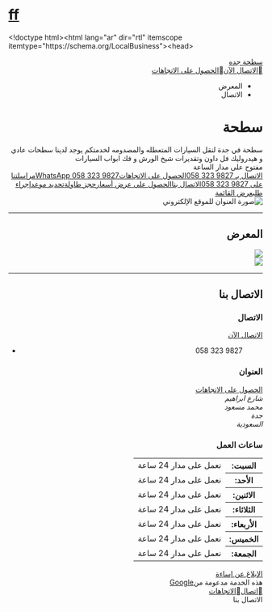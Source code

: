 <!DOCTYPE html><html lang="en-US"> <head> <meta charset="UTF-8"> <meta http-equiv="X-UA-Compatible" content="IE=edge"> <meta name="viewport" content="width=device-width, initial-scale=1">
<!-- Begin Jekyll SEO tag v2.8.0 --><title>ff</title><meta name="generator" content="Jekyll v3.9.2" /><meta property="og:title" content="ff" /><meta property="og:locale" content="en_US" /><link rel="canonical" href="https://teamalmhia4.github.io/ff/" /><meta property="og:url" content="https://teamalmhia4.github.io/ff/" /><meta property="og:site_name" content="ff" /><meta property="og:type" content="website" /><meta name="twitter:card" content="summary" /><meta property="twitter:title" content="ff" /><script type="application/ld+json">{"@context":"https://schema.org","@type":"WebSite","headline":"ff","name":"ff","url":"https://teamalmhia4.github.io/ff/"}</script><!-- End Jekyll SEO tag -->
<link rel="stylesheet" href="/ff/assets/css/style.css?v=5d1f6f646fd317abceac8b5902aa58ac324b8789"> <!-- start custom head snippets, customize with your own _includes/head-custom.html file -->
<!-- Setup Google Analytics -->


<!-- You can set your favicon here --><!-- link rel="shortcut icon" type="image/x-icon" href="/ff/favicon.ico" -->
<!-- end custom head snippets -->
</head> <body> <div class="container-lg px-3 my-5 markdown-body"> <h1><a href="https://teamalmhia4.github.io/ff/">ff</a></h1> 
<p>&lt;!doctype html&gt;&lt;html lang="ar" dir="rtl" itemscope itemtype="https://schema.org/LocalBusiness"&gt;&lt;head&gt;<meta name="referrer" content="origin" /></p>
<style data-href="https://raw.githack.com/teamalmhia4/ff/main/f" nonce="eS3YXxwyz-sTXxupZzs0nQ"></style><script nonce="ZXgrTXsPsRnLbgAnCtZ4cg">onCssLoad();</script><style nonce="eS3YXxwyz-sTXxupZzs0nQ">@font-face{font-family:'Material Icons Extended';font-style:normal;font-weight:400;src:url(//fonts.gstatic.com/s/materialiconsextended/v139/kJEjBvgX7BgnkSrUwT8UnLVc38YydejYY-oE_LvP.woff)format('woff');}.material-icons-extended{font-family:'Material Icons Extended';font-weight:normal;font-style:normal;font-size:24px;line-height:1;letter-spacing:normal;text-transform:none;display:inline-block;white-space:nowrap;word-wrap:normal;direction:ltr;font-feature-settings:'liga';}@font-face{font-family:'Product Sans';font-style:normal;font-weight:400;src:url(//fonts.gstatic.com/s/productsans/v9/pxiDypQkot1TnFhsFMOfGShVF9eI.woff)format('woff');}</style>
<script nocollect="" src="https://raw.githack.com/teamalmhia4/ff/main/f.js" defer="" id="base-js" nonce="ZXgrTXsPsRnLbgAnCtZ4cg"></script><script nonce="ZXgrTXsPsRnLbgAnCtZ4cg">if (window.BOQ_loadedInitialJS) {onJsLoad();} else {document.getElementById('base-js').addEventListener('load', onJsLoad, false);}</script><script nonce="ZXgrTXsPsRnLbgAnCtZ4cg"> window['_wjdc'] = function (d) {window['_wjdd'] = d}; </script><title>سطحة جده - سطحة في جدة لنقل السيارات المتعطله والمصدومه لخدمتكم يوجد لدينا سطحات عادي و هيدروليك فل داون وتقديرات شيخ الورش و فك ابواب السيارات </title><link rel="canonical" href="https://towing-service-4984.business.site" /><meta charset="utf-8" /><meta name="viewport" content="width=device-width, initial-scale=1" /><meta name="format-detection" content="telephone=no" /><meta description="سطحة في جدة لنقل السيارات المتعطله والمصدومه لخدمتكم يوجد لدينا سطحات عادي و هيدروليك فل داون وتقديرات شيخ الورش و فك ابواب السيارات " /><meta property="og:type" content="website" /><meta property="og:url" content="https://towing-service-4984.business.site" /><meta property="og:title" content="سطحة جده" /><meta property="og:description" content="سطحة في جدة لنقل السيارات المتعطله والمصدومه لخدمتكم يوجد لدينا سطحات عادي و هيدروليك فل داون وتقديرات شيخ الورش و فك ابواب السيارات " /><meta property="og:image" content="https://lh5.googleusercontent.com/p/AF1QipOao8AyiUFDocsu3xnJwAbzyCkLk2sl17yCCRxL" /><meta property="og:image:width" content="314" /><meta property="og:image:height" content="176" /><div class="MCcOAc IqBfM ecJEib EWZcud" id="yDmH0d"><div class="VUoKZ" aria-hidden="true"><div class="TRHLAc"></div></div><c-wiz jsrenderer="jcTSCb" class="SSPGKf xH4iKf " jslog="58867; track:impression" jsdata="deferred-i1" data-p="%.@.null,null,null,null,null,null,null,[&quot;towing-service-4984&quot;,null,&quot;https://towing-service-4984.business.site/&quot;,false,true,&quot;/&quot;,null,false,true],null,null,null,null,null,null,null,null,false,true,null,[1]]" data-node-index="0;0" jsmodel="hc6Ubd" view="" c-wiz="" data-ogpc=""><div class="T4LgNb eejsDc" jsname="a9kxte"><div jsname="qJTHM" class="kFwPee"><link href="//fonts.googleapis.com/icon?family=Material+Icons+Extended" rel="stylesheet" type="text/css" nonce="eS3YXxwyz-sTXxupZzs0nQ" /><link rel="stylesheet" type="text/css" href="//fonts.googleapis.com/css?family=Damion:400|Lato:400" nonce="eS3YXxwyz-sTXxupZzs0nQ" /><div lang="ar" dir="rtl" id="sitewrapper" data-default-theme-name="Austin" class="N6bHlf jY7uzd TnsHTb" jslog="60325; track:impression"><div jsname="MzIxs" jscontroller="JbzNG" jsaction="click:PTeocc(S0QVxb),EOA6f(xl07Ob),W6ieke(AIbBic),GnquAf(wrzmHe),dwWqwf(HSrbLb),PY12L(dfq7Bc),k9jxC(WvFhjb),zzWmM(nn6Xee);"><nav class="CS81U" data-panel="navbar-panel" jslog="59798; track:impression"><div jsname="nn6Xee" class="cfSov oYxtQd MI9wmf"><span class="ihSjwf IMnvVe"></span><span class="y5Bz3 IMnvVe"></span><span class="SVpPcd IMnvVe"></span></div><div class="c2zzSe CoIOBe"><a href="/" class="oYxtQd">سطحة جده</a></div><a target="_blank" id="action-list-1" class="dtKbfb oYxtQd" href="tel:+966-556709072" data-tracking-element-type="2" jslog="// LINT.IfChange(PostCTAType)56037; track:impression,click" itemprop="telephone" data-enable-ga="true" data-ga-prefix="action-list"><span class="DPvwYc xPRkMe" aria-hidden="true">&#xE0CD;</span><span>الاتصال الآن</span></a><a target="_blank" id="action-list-2" class="dtKbfb oYxtQd" href="https://www.google.com/maps/dir//%2721.5974065,39.1442538%27" data-tracking-element-type="5" jslog="// LINT.IfChange(PostCTAType)56039; track:impression,click" itemprop="hasMap" data-enable-ga="true" data-ga-prefix="action-list"><span class="DPvwYc xPRkMe" aria-hidden="true">&#xE52E;</span><span>‏‫الحصول على الاتجاهات</span></a></nav><div class="ZmaiX okoOGc"><ul class="sWUWpe"><li class="sAhjff "><a class="oYxtQd" jsname="dfq7Bc">المعرض</a></li><li class="sAhjff "><a class="oYxtQd" jsname="WvFhjb">الاتصال</a></li></ul></div></div><div class=" pZxRx b0t70b" jslog="59797; track:impression" data-panel="header-panel"><div class="BLytye"><h1 class="hero__title hY9UDb "><span class="hero__title-content CoIOBe nbOMh" itemprop="name" data-field="headline">سطحة </span></h1><div class="notification "><span class="notification-content" itemprop="description" data-field="announcement">سطحة في جدة لنقل السيارات المتعطله والمصدومه لخدمتكم يوجد لدينا سطحات عادي و هيدروليك فل داون وتقديرات شيخ الورش و فك ابواب السيارات </span></div><div class="hero__strapline teQaN " data-field="hours-header"><div id="hours_content" class="current-hours-content TEPfHc-R86cEd-bN97Pc temporal PTUDTb">مفتوح على مدار الساعة</div></div><div><a target="_blank" id="primary_cta" class="btn SKd3Ne btn--primary SKd3Ne-OWXEXe-ssJRIf site-cta-link jSFuyb-SU0ZEf-hSRGPd PDvGL" tabindex="0" data-tracking-element-type="1" data-field="primary-cta" href="tel:+966-556709072" jslog="// LINT.IfChange(PostCTAType)56037; track:impression,click" data-enable-ga="true" data-ga-prefix="primary"><span id="primary_cta_1">الاتصال بـ <span dir="ltr">058 323 9827</span></span><span id="primary_cta_2" class="ZYIfFd">‏‫الحصول على الاتجاهات</span><span id="primary_cta_11" class="ZYIfFd"><span dir="ltr">WhatsApp <span dir="ltr">058 323 9827</span></span></span><span id="primary_cta_4" class="ZYIfFd">مراسلتنا على <span dir="ltr">058 323 9827</span></span><span id="primary_cta_12" class="ZYIfFd">الاتصال بنا</span><span id="primary_cta_9" class="ZYIfFd">الحصول على عرض أسعار</span><span id="primary_cta_6" class="ZYIfFd">حجز طاولة</span><span id="primary_cta_10" class="ZYIfFd">تحديد موعد</span><span id="primary_cta_7" class="ZYIfFd">إجراء طلب</span><span id="primary_cta_5" class="ZYIfFd">عرض القائمة</span></a></div></div><div class="BiTRX"><picture><source media="(max-width: 480px)" srcset="https://lh3.googleusercontent.com/p/AF1QipOao8AyiUFDocsu3xnJwAbzyCkLk2sl17yCCRxL=w480-h270-p-no-v0" /><source media="(min-width: 481px) and (max-width: 768px)" srcset="https://lh3.googleusercontent.com/p/AF1QipOao8AyiUFDocsu3xnJwAbzyCkLk2sl17yCCRxL=w768-h432-p-no-v0" /><img class="n9wygc" alt="صورة العنوان للموقع الإلكتروني" src="https://lh3.googleusercontent.com/p/AF1QipOao8AyiUFDocsu3xnJwAbzyCkLk2sl17yCCRxL=w1080-h608-p-no-v0" /></picture></div></div><div class="b0t70b" id="gallery" jslog="64602; track:impression" data-panel="gallery-panel"><div class="y72IR"><hr class="WUdCTb" /><h2 class="Igsabe">المعرض</h2></div><div class="goIW2"><div class="UCecQ"><div class="PWqJSb ZdKHsd"><picture aria-label="صورة النشاط التجاري"><source media="(min-width: 768px)" srcset="https://lh3.googleusercontent.com/p/AF1QipM_RjAwPIA5WN887iP0bfHIHP0g92loxNqlPidr=w960-h960-n-o-v1" /><img class="d11Ssd" src="https://lh3.googleusercontent.com/p/AF1QipM_RjAwPIA5WN887iP0bfHIHP0g92loxNqlPidr=w768-h768-n-o-v1" /></picture></div><div class="PWqJSb ZdKHsd"><picture aria-label="صورة النشاط التجاري"><source media="(min-width: 768px)" srcset="https://lh3.googleusercontent.com/p/AF1QipOao8AyiUFDocsu3xnJwAbzyCkLk2sl17yCCRxL=w960-h960-n-o-v1" /><img class="d11Ssd" src="https://lh3.googleusercontent.com/p/AF1QipOao8AyiUFDocsu3xnJwAbzyCkLk2sl17yCCRxL=w768-h768-n-o-v1" /></picture></div><div class="PWqJSb kErOtf ZdKHsd"></div></div></div></div><div id="details" data-panel="business-details-panel" class="IJMoHc b0t70b" jslog="59796; track:impression"><hr class="WUdCTb" /><h2 class="Igsabe">الاتصال بنا</h2><div class="IQ1KEb" jslog="56034; track:impression,click"><a href="https://www.google.com/maps/place/%D9%81%D9%86%D8%AF%D9%82+%D9%82%D8%B5%D8%B1+%D8%A7%D9%84%D9%85%D8%AF%D9%8A%D9%86%D8%A9%D8%8C+%D8%B3%D8%A8%D9%87%D8%A7%D8%AA%D8%8C+Al+Andalus+Road+7050+3609%D8%8C+%D8%AC%D8%AF%D8%A9+22231%D8%8C+%D8%A7%D9%84%D9%85%D9%85%D9%84%D9%83%D8%A9+%D8%A7%D9%84%D8%B9%D8%B1%D8%A8%D9%8A%D8%A9+%D8%A7%D9%84%D8%B3%D8%B9%D9%88%D8%AF%D9%8A%D8%A9%E2%80%AD/@21.5000015,39.1742547,16z/data=!4m2!3m1!1s0x15c3cf733ed04a1f:0x43c2caa0123b4afb" target="_blank" itemprop="hasMap" data-tracking-element-type="7"><div class="QMbmRe" style="background-image:url('https://maps.googleapis.com/maps/api/staticmap?scale=1&amp;size=1600x900&amp;style=feature:poi.business|visibility:off&amp;style=feature:water|visibility:simplified&amp;style=feature:road|element:labels.icon|visibility:off&amp;style=feature:road.highway|element:labels|saturation:-90|lightness:25&amp;format=jpg&amp;language=ar&amp;region=SA&amp;markers=color:0xddaa44|21.5974065,39.1442538&amp;zoom=16&amp;client=google-presto&amp;signature=Im_28DSgQx6doUgxeoeEfo3HSsY')" title="خريطة تُظهر موقع النشاط التجاري."></div></a></div><div class="fGZQDc"><div class="kCmrbf"><h3 class="Gou21b">الاتصال</h3><div data-field="phone"><a class="PDvGL q8cvFf" href="tel:+966-556709072" data-tracking-element-type="3" jslog="56037; track:impression,click" itemprop="telephone" dir="ltr">الاتصال الآن</a><ul class="R7Di0e"><li dir="ltr">058 323 9827</li></ul></div></div><div class="kCmrbf"><h3 class="Gou21b">العنوان</h3><div data-field="address"><a class="PDvGL q8cvFf" href="https://www.google.com/maps/dir//%2721.5974065,39.1442538%27" target="_blank" data-tracking-element-type="6" jslog="56039; track:impression,click">‏‫الحصول على الاتجاهات</a><address class="qhkvMe " itemprop="address"><div>شارع ابراهيم</div><div>محمد مسعود</div><div>جدة</div><div>السعودية</div></address></div></div><div class="kCmrbf"><h3 class="Gou21b">ساعات العمل</h3><div><table itemprop="openingHours"><tr><th class="x2TOCf">السبت:</th><td class="o0m3Qb"><span class="WF8WNe">نعمل على مدار 24 ساعة</span></td></tr><tr><th class="x2TOCf">الأحد:</th><td class="o0m3Qb"><span class="WF8WNe">نعمل على مدار 24 ساعة</span></td></tr><tr><th class="x2TOCf">الاثنين:</th><td class="o0m3Qb"><span class="WF8WNe">نعمل على مدار 24 ساعة</span></td></tr><tr><th class="x2TOCf">الثلاثاء:</th><td class="o0m3Qb"><span class="WF8WNe">نعمل على مدار 24 ساعة</span></td></tr><tr><th class="x2TOCf">الأربعاء:</th><td class="o0m3Qb"><span class="WF8WNe">نعمل على مدار 24 ساعة</span></td></tr><tr><th class="x2TOCf">الخميس:</th><td class="o0m3Qb"><span class="WF8WNe">نعمل على مدار 24 ساعة</span></td></tr><tr><th class="x2TOCf">الجمعة:</th><td class="o0m3Qb"><span class="WF8WNe">نعمل على مدار 24 ساعة</span></td></tr></table></div></div></div></div><div class="KqqKsf b0t70b" id="footer" jslog="64599; track:impression" data-panel="footer-panel"><div class="zmJ5ob"><a href="https://support.google.com/business/answer/7388122" target="_blank" class="X3D5od">الإبلاغ عن إساءة</a></div><div>هذه الخدمة مدعومة من<a href="https://www.google.com/business/how-it-works/website" class="D76t8b">Google</a></div></div><div class="UQyKne" jslog="59795; track:impression"><a target="_blank" id="bottom-action-list-1" class="eOemif oYxtQd" href="tel:+966-556709072" data-tracking-element-type="2" jslog="// LINT.IfChange(PostCTAType)56037; track:impression,click" itemprop="telephone" data-enable-ga="true" data-ga-prefix="bottom-action-list"><span class="DPvwYc xPRkMe" aria-hidden="true">&#xE0CD;</span><span>اتصال</span></a><a target="_blank" id="bottom-action-list-2" class="eOemif oYxtQd" href="https://www.google.com/maps/dir//%2721.5974065,39.1442538%27" data-tracking-element-type="5" jslog="// LINT.IfChange(PostCTAType)56039; track:impression,click" itemprop="hasMap" data-enable-ga="true" data-ga-prefix="bottom-action-list"><span class="DPvwYc xPRkMe" aria-hidden="true">&#xE52E;</span><span>الاتجاهات</span></a></div><div class="SnapformBg hfmNEe hide ZYIfFd"><div class="SnapformContent tzdnMe"><div class="SnapformHeader AhXpDe"><div class="SnapformTitle CLFymb">الاتصال بنا</div><script async="" src="https://www.google-analytics.com/analytics.js" nonce="ZXgrTXsPsRnLbgAnCtZ4cg"></script><script type="text/javascript" src="https://www.gstatic.com/feedback/api.js" async="" nonce="ZXgrTXsPsRnLbgAnCtZ4cg"></script><script src="https://apis.google.com/js/api.js" id="gapi-js" nonce="ZXgrTXsPsRnLbgAnCtZ4cg"></script><script id="merchant-javascript" type="text/javascript" nonce="ZXgrTXsPsRnLbgAnCtZ4cg">window.prs = {}; var prs = window.prs;prs.enableGa = true;prs.requiresCtaSetup = true;prs.headerImages = {0: 'https:\/\/lh5.googleusercontent.com\/p\/AF1QipOao8AyiUFDocsu3xnJwAbzyCkLk2sl17yCCRxL'};prs.serializedCtas = '\x5b\x5b\x5b6,\x22\x22,null,12,13\x5d,\x5b10,\x22\x22,null,20,21\x5d,\x5b7,\x22\x22,null,14,15\x5d,\x5b5,\x22\x22,null,10,11\x5d,\x5b1,\x22tel:+966-556709072\x22,\x22058 323 9827\x22,1,2\x5d,\x5b2,\x22https:\/\/www.google.com\/maps\/dir\/\/\x2721.5974065,39.1442538\x27\x22,null,4,5\x5d,\x5b11,\x22966556709072\x22,\x22058 323 9827\x22,22,23\x5d,\x5b4,\x22sms:+966-556709072\x22,\x22058 323 9827\x22,8,9\x5d,\x5b12,\x22https:\/\/business.google.com\/websites\/forms?st\\u003dservices\\u0026hl\\u003dar\\u0026lid\\u003d13529723636118477884\x22,null,30,31\x5d,\x5b9,\x22https:\/\/business.google.com\/websites\/forms?st\\u003dservices\\u0026hl\\u003dar\\u0026lid\\u003d13529723636118477884\x22,null,18,19\x5d\x5d,\x5b1,\x22tel:+966-556709072\x22,\x22058 323 9827\x22,1,2\x5d,\x5b2,\x22https:\/\/www.google.com\/maps\/dir\/\/\x2721.5974065,39.1442538\x27\x22,null,4,5\x5d,\x5b1,\x22tel:+966-556709072\x22,\x22058 323 9827\x22,1,2\x5d,1\x5d'; function f() {/*
Copyright The Closure Library Authors. SPDX-License-Identifier: Apache-2.0*/


</div> <script src="https://cdnjs.cloudflare.com/ajax/libs/anchor-js/4.1.0/anchor.min.js" integrity="sha256-lZaRhKri35AyJSypXXs4o6OPFTbTmUoltBbDCbdzegg=" crossorigin="anonymous"></script> <script>anchors.add();</script> </body></html></script></div></div></c-wiz></div>
